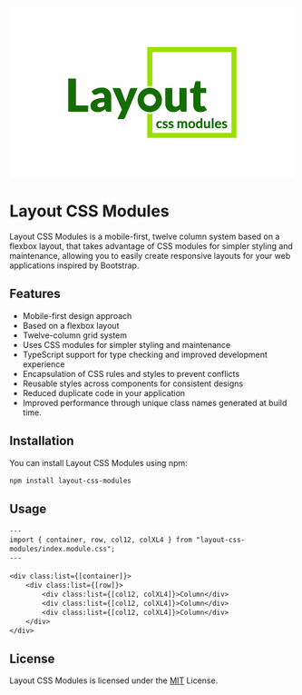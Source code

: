 <p align="center">
    <img alt="elementid-logo" src="./logo/layout-css-modules.jpg"/>
</p>

# Layout CSS Modules

Layout CSS Modules is a mobile-first, twelve column system based on a flexbox layout, that takes advantage of CSS modules for simpler styling and maintenance, allowing you to easily create responsive layouts for your web applications inspired by Bootstrap.

## Features

- Mobile-first design approach
- Based on a flexbox layout
- Twelve-column grid system
- Uses CSS modules for simpler styling and maintenance
- TypeScript support for type checking and improved development experience
- Encapsulation of CSS rules and styles to prevent conflicts
- Reusable styles across components for consistent designs
- Reduced duplicate code in your application
- Improved performance through unique class names generated at build time.

## Installation

You can install Layout CSS Modules using npm:

```bash
npm install layout-css-modules
```

## Usage

```astro
---
import { container, row, col12, colXL4 } from "layout-css-modules/index.module.css";
---

<div class:list={[container]}>
	<div class:list={[row]}>
		<div class:list={[col12, colXL4]}>Column</div>
		<div class:list={[col12, colXL4]}>Column</div>
		<div class:list={[col12, colXL4]}>Column</div>
	</div>
</div>

```

## License

Layout CSS Modules is licensed under the [MIT](./LICENSE) License.
